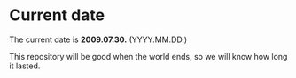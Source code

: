# Current date

The current date is **2009.07.30.** (YYYY.MM.DD.)

This repository will be good when the world ends, so we will know how long it lasted.